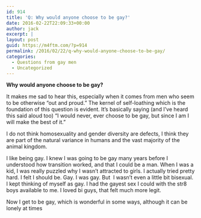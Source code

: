 ```yaml
---
id: 914
title: 'Q: Why would anyone choose to be gay?'
date: 2016-02-22T22:09:33+00:00
author: jack
excerpt: |
layout: post
guid: https://m4ftm.com/?p=914
permalink: /2016/02/22/q-why-would-anyone-choose-to-be-gay/
categories:
  - Questions from gay men
  - Uncategorized
---
```

**Why would anyone choose to be gay?**

It makes me sad to hear this, especially when it comes from men who seem to be otherwise &#8220;out and proud.&#8221; The kernel of self-loathing which is the foundation of this question is evident. It&#8217;s basically saying (and I&#8217;ve heard this said aloud too) &#8220;I would never, ever choose to be gay, but since I am I will make the best of it.&#8221;

I do not think homosexuality and gender diversity are defects, I think they are part of the natural variance in humans and the vast majority of the animal kingdom.

I like being gay. I knew I was going to be gay many years before I understood how transition worked, and that I could be a man. When I was a kid, I was really puzzled why I wasn&#8217;t attracted to girls. I actually tried pretty hard. I felt I should be. Gay. I was gay. But  I wasn&#8217;t even a little bit bisexual. I kept thinking of myself as gay. I had the gayest sex I could with the str8 boys available to me. I loved bi guys, that felt much more legit.

Now I get to be gay, which is wonderful in some ways, although it can be lonely at times
